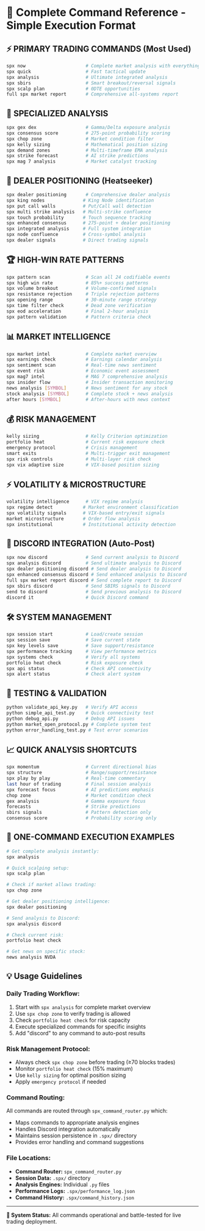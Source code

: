 # 🎯 Complete Command Reference - Simple Execution Format

## **⚡ PRIMARY TRADING COMMANDS (Most Used)**
```bash
spx now                      # Complete market analysis with everything
spx quick                    # Fast tactical update
spx analysis                 # Ultimate integrated analysis
spx sbirs                    # Smart breakout/reversal signals
spx scalp plan               # 0DTE opportunities
full spx market report       # Comprehensive all-systems report
```

## **🎯 SPECIALIZED ANALYSIS**
```bash
spx gex dex                  # Gamma/Delta exposure analysis
spx consensus score          # 275-point probability scoring
spx chop zone                # Market condition filter
spx kelly sizing             # Mathematical position sizing
spx demand zones             # Multi-timeframe EMA analysis
spx strike forecast          # AI strike predictions
spx mag 7 analysis           # Market catalyst tracking
```

## **👑 DEALER POSITIONING (Heatseeker)**
```bash
spx dealer positioning       # Comprehensive dealer analysis
spx king nodes              # King Node identification
spx put call walls          # Put/Call wall detection
spx multi strike analysis   # Multi-strike confluence
spx touch probability       # Touch sequence tracking
spx enhanced consensus      # 275-point + dealer positioning
spx integrated analysis     # Full system integration
spx node confluence         # Cross-symbol analysis
spx dealer signals          # Direct trading signals
```

## **🏆 HIGH-WIN RATE PATTERNS**
```bash
spx pattern scan             # Scan all 24 codifiable events
spx high win rate            # 85%+ success patterns
spx volume breakout          # Volume-confirmed signals
spx resistance rejection     # Triple rejection patterns
spx opening range            # 30-minute range strategy
spx time filter check        # Dead zone verification
spx eod acceleration         # Final 2-hour analysis
spx pattern validation       # Pattern criteria check
```

## **📊 MARKET INTELLIGENCE**
```bash
spx market intel             # Complete market overview
spx earnings check           # Earnings calendar analysis
spx sentiment scan           # Real-time news sentiment
spx event risk               # Economic event assessment
spx mag7 intel               # MAG 7 comprehensive analysis
spx insider flow             # Insider transaction monitoring
news analysis [SYMBOL]       # News sentiment for any stock
stock analysis [SYMBOL]      # Complete stock + news analysis
after hours [SYMBOL]         # After-hours with news context
```

## **💰 RISK MANAGEMENT**
```bash
kelly sizing                 # Kelly Criterion optimization
portfolio heat               # Current risk exposure check
emergency protocol           # Crisis management
smart exits                  # Multi-trigger exit management
spx risk controls            # Multi-layer risk check
spx vix adaptive size        # VIX-based position sizing
```

## **⚡ VOLATILITY & MICROSTRUCTURE**
```bash
volatility intelligence      # VIX regime analysis
spx regime detect           # Market environment classification
spx volatility signals      # VIX-based entry/exit signals
market microstructure       # Order flow analysis
spx institutional           # Institutional activity detection
```

## **📱 DISCORD INTEGRATION (Auto-Post)**
```bash
spx now discord              # Send current analysis to Discord
spx analysis discord         # Send ultimate analysis to Discord
spx dealer positioning discord # Send dealer analysis to Discord
spx enhanced consensus discord # Send enhanced analysis to Discord
full spx market report discord # Send complete report to Discord
spx sbirs discord            # Send SBIRS signals to Discord
send to discord              # Send previous analysis to Discord
discord it                   # Quick Discord command
```

## **🛠️ SYSTEM MANAGEMENT**
```bash
spx session start            # Load/create session
spx session save             # Save current state
spx key levels save          # Save support/resistance
spx performance tracking     # View performance metrics
spx systems check            # Verify all systems
portfolio heat check         # Risk exposure check
spx api status               # Check API connectivity
spx alert status             # Check alert system
```

## **🧪 TESTING & VALIDATION**
```bash
python validate_api_key.py   # Verify API access
python simple_api_test.py    # Quick connectivity test
python debug_api.py          # Debug API issues
python market_open_protocol.py # Complete system test
python error_handling_test.py # Test error scenarios
```

## **📈 QUICK ANALYSIS SHORTCUTS**
```bash
spx momentum                 # Current directional bias
spx structure                # Range/support/resistance
spx play by play             # Real-time commentary
last hour of trading         # Final session analysis
spx forecast focus           # AI predictions emphasis
chop zone                    # Market condition check
gex analysis                 # Gamma exposure focus
forecasts                    # Strike predictions
sbirs signals                # Pattern detection only
consensus score              # Probability scoring only
```

## **🎯 ONE-COMMAND EXECUTION EXAMPLES**
```bash
# Get complete analysis instantly:
spx analysis

# Quick scalping setup:
spx scalp plan

# Check if market allows trading:
spx chop zone

# Get dealer positioning intelligence:
spx dealer positioning

# Send analysis to Discord:
spx analysis discord

# Check current risk:
portfolio heat check

# Get news on specific stock:
news analysis NVDA
```

## **💡 Usage Guidelines**

### **Daily Trading Workflow:**
1. Start with `spx analysis` for complete market overview
2. Use `spx chop zone` to verify trading is allowed
3. Check `portfolio heat check` for risk capacity
4. Execute specialized commands for specific insights
5. Add "discord" to any command to auto-post results

### **Risk Management Protocol:**
- Always check `spx chop zone` before trading (≥70 blocks trades)
- Monitor `portfolio heat check` (15% maximum)
- Use `kelly sizing` for optimal position sizing
- Apply `emergency protocol` if needed

### **Command Routing:**
All commands are routed through `spx_command_router.py` which:
- Maps commands to appropriate analysis engines
- Handles Discord integration automatically
- Maintains session persistence in `.spx/` directory
- Provides error handling and command suggestions

### **File Locations:**
- **Command Router:** `spx_command_router.py`
- **Session Data:** `.spx/` directory
- **Analysis Engines:** Individual `.py` files
- **Performance Logs:** `.spx/performance_log.json`
- **Command History:** `.spx/command_history.json`

---

**🚀 System Status:** All commands operational and battle-tested for live trading deployment.